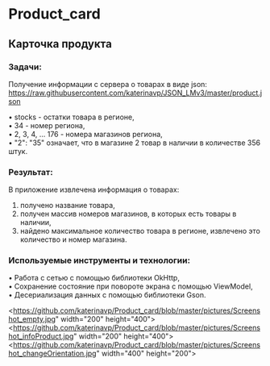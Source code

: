# Product_card
Карточка продукта
---
### Задачи:  

Получение информации с сервера о товарах в виде json:  https://raw.githubusercontent.com/katerinavp/JSON_LMv3/master/product.json  

•	stocks - остатки товара в регионе,  
•	34 - номер региона,  
•	2, 3, 4, ... 176 - номера магазинов региона,  
•	"2": "35" означает, что в магазине 2 товар в наличии в количестве 356 штук. 

### Результат:  

В приложение извлечена информация о товарах:  
1.	получено название товара,  
2.	получен массив номеров магазинов, в которых есть товары в наличии,  
3.	найдено максимальное количество товара в регионе, извлечено это количество и номер магазина.  

### Используемые инструменты и технологии:  

• Работа с сетью с помощью библиотеки OkHttp,    
• Сохранение состояние при повороте экрана с помощью ViewModel,  
• Десериализация данных  с помощью библиотеки Gson.  

<https://github.com/katerinavp/Product_card/blob/master/pictures/Screenshot_empty.jpg" width="200" height="400"> <https://github.com/katerinavp/Product_card/blob/master/pictures/Screenshot_infoProduct.jpg" width="200" height="400">  
<https://github.com/katerinavp/Product_card/blob/master/pictures/Screenshot_changeOrientation.jpg" width="400" height="200">
